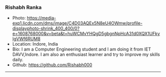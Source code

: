 ### Rishabh Ranka
- Photo: https://media-exp1.licdn.com/dms/image/C4D03AQEx5N8eU4OWmw/profile-displayphoto-shrink_400_400/0?e=1608768000&v=beta&t=huWCMvYHQgD5gbgnNpHcA31d0XQX1UFkylgVWf6RUM8
- Location: Indore, India
- Bio: I am a Computer Engineering student and I am doing it from IET DAVV,Indore.
       I am also an enthusiast learner and try to improve my skills daily.
- Github: https://github.com/Rishabh000
***
